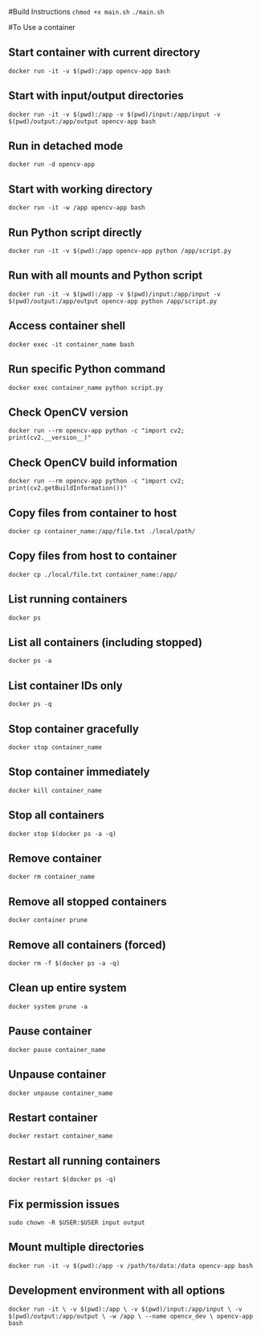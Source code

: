 #Build Instructions
`chmod +x main.sh`
`./main.sh`


#To Use a container
## Start container with current directory
`docker run -it -v $(pwd):/app opencv-app bash`

## Start with input/output directories
`docker run -it -v $(pwd):/app -v $(pwd)/input:/app/input -v $(pwd)/output:/app/output opencv-app bash`

## Run in detached mode
`docker run -d opencv-app`

## Start with working directory
`docker run -it -w /app opencv-app bash`

## Run Python script directly
`docker run -it -v $(pwd):/app opencv-app python /app/script.py`

## Run with all mounts and Python script
`docker run -it -v $(pwd):/app -v $(pwd)/input:/app/input -v $(pwd)/output:/app/output opencv-app python /app/script.py`

## Access container shell
`docker exec -it container_name bash`

## Run specific Python command
`docker exec container_name python script.py`

## Check OpenCV version
`docker run --rm opencv-app python -c "import cv2; print(cv2.__version__)"`

## Check OpenCV build information
`docker run --rm opencv-app python -c "import cv2; print(cv2.getBuildInformation())"`

## Copy files from container to host
`docker cp container_name:/app/file.txt ./local/path/`

## Copy files from host to container
`docker cp ./local/file.txt container_name:/app/`

## List running containers
`docker ps`

## List all containers (including stopped)
`docker ps -a`

## List container IDs only
`docker ps -q`

## Stop container gracefully
`docker stop container_name`

## Stop container immediately
`docker kill container_name`

## Stop all containers
`docker stop $(docker ps -a -q)`

## Remove container
`docker rm container_name`

## Remove all stopped containers
`docker container prune`

## Remove all containers (forced)
`docker rm -f $(docker ps -a -q)`

## Clean up entire system
`docker system prune -a`

## Pause container
`docker pause container_name`

## Unpause container
`docker unpause container_name`

## Restart container
`docker restart container_name`

## Restart all running containers
`docker restart $(docker ps -q)`

## Fix permission issues
`sudo chown -R $USER:$USER input output`

## Mount multiple directories
`docker run -it -v $(pwd):/app -v /path/to/data:/data opencv-app bash`

## Development environment with all options
`docker run -it \
    -v $(pwd):/app \
    -v $(pwd)/input:/app/input \
    -v $(pwd)/output:/app/output \
    -w /app \
    --name opencv_dev \
    opencv-app bash`


